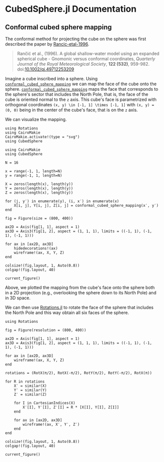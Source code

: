 # CubedSphere.jl Documentation

## Conformal cubed sphere mapping

The conformal method for projecting the cube on the sphere was first described the paper by [Rancic-etal-1996](@citet).

> Rančić et al., (1996). A global shallow-water model using an expanded spherical cube - Gnomonic versus conformal coordinates, _Quarterly Journal of the Royal Meteorological Society_, **122 (532)**, 959-982. doi:[10.1002/qj.49712253209](https://doi.org/10.1002/qj.49712253209)

Imagine a cube inscribed into a sphere. Using [`conformal_cubed_sphere_mapping`](@ref) we can map the face of the
cube onto the sphere. [`conformal_cubed_sphere_mapping`](@ref) maps the face that corresponds to the sphere's
sector that includes the North Pole, that is, the face of the cube is oriented normal to the ``z`` axis. This cube's
face is parametrized with orthogonal coordinates ``(x, y) \in [-1, 1] \times [-1, 1]`` with ``(x, y) = (0, 0)`` being
in the center of the cube's face, that is on the ``z`` axis.

We can visualize the mapping.

```@setup 1
using Rotations
using CairoMakie
CairoMakie.activate!(type = "svg")
using CubedSphere
```

```@example 1
using CairoMakie
using CubedSphere

N = 16

x = range(-1, 1, length=N)
y = range(-1, 1, length=N)

X = zeros(length(x), length(y))
Y = zeros(length(x), length(y))
Z = zeros(length(x), length(y))

for (j, y′) in enumerate(y), (i, x′) in enumerate(x)
    X[i, j], Y[i, j], Z[i, j] = conformal_cubed_sphere_mapping(x′, y′)
end

fig = Figure(size = (800, 400))

ax2D = Axis(fig[1, 1], aspect = 1)
ax3D = Axis3(fig[1, 2], aspect = (1, 1, 1), limits = ((-1, 1), (-1, 1), (-1, 1)))

for ax in [ax2D, ax3D]
    hidedecorations!(ax)
    wireframe!(ax, X, Y, Z)
end

colsize!(fig.layout, 1, Auto(0.8))
colgap!(fig.layout, 40)

current_figure()
```

Above, we plotted the mapping from the cube's face onto the sphere both in a 2D
projection (e.g., overlooking the sphere down to its North Pole) and in 3D space.

We can then use [Rotations.jl](https://github.com/JuliaGeometry/Rotations.jl) to rotate
the face of the sphere that includes the North Pole and this way obtain all six faces of
the sphere.

```@example 1
using Rotations

fig = Figure(resolution = (800, 400))

ax2D = Axis(fig[1, 1], aspect = 1)
ax3D = Axis3(fig[1, 2], aspect = (1, 1, 1), limits = ((-1, 1), (-1, 1), (-1, 1)))

for ax in [ax2D, ax3D]
    wireframe!(ax, X, Y, Z)
end

rotations = (RotX(π/2), RotX(-π/2), RotY(π/2), RotY(-π/2), RotX(π))

for R in rotations
    X′ = similar(X)
    Y′ = similar(Y)
    Z′ = similar(Z)

    for I in CartesianIndices(X)
        X′[I], Y′[I], Z′[I] = R * [X[I], Y[I], Z[I]]
    end

    for ax in [ax2D, ax3D]
        wireframe!(ax, X′, Y′, Z′)
    end
end

colsize!(fig.layout, 1, Auto(0.8))
colgap!(fig.layout, 40)

current_figure()
```
